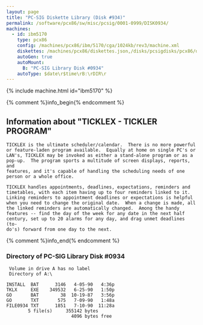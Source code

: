 ```yaml
---
layout: page
title: "PC-SIG Diskette Library (Disk #934)"
permalink: /software/pcx86/sw/misc/pcsig/0001-0999/DISK0934/
machines:
  - id: ibm5170
    type: pcx86
    config: /machines/pcx86/ibm/5170/cga/1024kb/rev3/machine.xml
    diskettes: /machines/pcx86/diskettes.json,/disks/pcsigdisks/pcx86/diskettes.json
    autoGen: true
    autoMount:
      B: "PC-SIG Library Disk #0934"
    autoType: $date\r$time\rB:\rDIR\r
---
```


{% include machine.html id="ibm5170" %}

{% comment %}info_begin{% endcomment %}

## Information about "TICKLEX - TICKLER PROGRAM"

    TICKLEX is the ultimate scheduler/calendar.  There is no more powerful
    or feature-laden program available.  Equally at home on single PC's or
    LAN's, TICKLEX may be invoked as either a stand-alone program or as a
    pop-up.  The program sports a multitude of screen displays, reports, and
    features, and it's capable of handling the scheduling needs of one
    person or a whole office.
    
    TICKLEX handles appointments, deadlines, expectations, reminders and
    timetables, with each item having up to four reminders linked to it.
    Linking reminders to appointment deadlines or expectations is helpful
    when you need to change the original date.  When a change is made, all
    the linked reminders are automatically changed.  Among the handy
    features -- find the day of the week for any date in the next half
    century, set up to 20 alarms for any day, and drag unmet deadlines (to-
    do's) forward from one day to the next.
{% comment %}info_end{% endcomment %}


### Directory of PC-SIG Library Disk #0934

     Volume in drive A has no label
     Directory of A:\

    INSTALL  BAT      3146   4-05-90   4:36p
    TKLX     EXE    349532   6-25-90   1:50p
    GO       BAT        38  10-19-87   3:56p
    GO       TXT       575   7-09-90   1:48a
    FILE0934 TXT      1851   7-10-90  11:28a
            5 file(s)     355142 bytes
                            4096 bytes free
